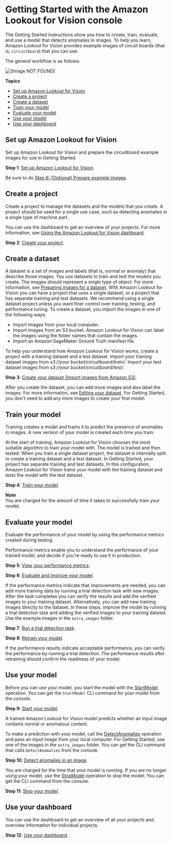 # Getting Started with the Amazon Lookout for Vision console<a name="getting-started"></a>

The Getting Started instructions show you how to create, train, evaluate, and use a model that detects anomalies in images\. To help you learn, Amazon Lookout for Vision provides example images of circuit boards \(that is, `circuitboard`\) that you can use\. 

The general workflow is as follows: 

![\[Image NOT FOUND\]](http://docs.aws.amazon.com/lookout-for-vision/latest/developer-guide/images/lfv.png)

**Topics**
+ [Set up Amazon Lookout for Vision](#gs-example-images)
+ [Create a project](#gs-project)
+ [Create a dataset](#gs-dataset)
+ [Train your model](#gs-general-train-model)
+ [Evaluate your model](#gs-evaluate-model)
+ [Use your model](#gs-use-model)
+ [Use your dashboard](#gs-dashboard)

## Set up Amazon Lookout for Vision<a name="gs-example-images"></a>

Set up Amazon Lookout for Vision and prepare the *circuitboard* example images for use in Getting Started\. 

**Step 1**: [Set up Amazon Lookout for Vision](su-set-up.md)\. 

Be sure to do [Step 8: \(Optional\) Prepare example images](su-prepare-example-images.md)\.

## Create a project<a name="gs-project"></a>

Create a project to manage the datasets and the models that you create\. A project should be used for a single use case, such as detecting anomalies in a single type of machine part\.  

You can use the dashboard to get an overview of your projects\. For more information, see [Using the Amazon Lookout for Vision dashboard](dashboard.md)\.

**Step 2**: [Create your project](model-create-project.md)\.

## Create a dataset<a name="gs-dataset"></a>

A dataset is a set of images and labels \(that is, normal or anomaly\) that describe those images\. You use datasets to train and test the models you create\. The images should represent a single type of object\. For more information, see [Preparing images for a dataset](model-prepare-images.md)\. With Amazon Lookout for Vision you can have a project that uses a single dataset, or a project that has separate training and test datasets\. We recommend using a single dataset project unless you want finer control over training, testing, and performance tuning\. To create a dataset, you import the images in one of the following ways:
+ Import images from your local computer\.
+ Import images from an S3 bucket\. Amazon Lookout for Vision can label the images using the folder names that contain the images\.
+ Import an Amazon SageMaker Ground Truth manifest file\.

To help you understand how Amazon Lookout for Vision works, create a project with a training dataset and a test dataset\. Import your training dataset images from *s3://*your bucket*/circuitboard/train/*\. Import your test dataset images from *s3://*your bucket*/circuitboard/test/*\. 

**Step 3**: [Create your dataset \(Import images from Amazon S3\)](create-dataset-s3.md)\.

After you create the dataset, you can add more images and also label the images\. For more information, see [Editing your dataset](edit-dataset.md)\. For Getting Started, you don't need to add any more images to create your first model\.

## Train your model<a name="gs-general-train-model"></a>

Training creates a model and trains it to predict the presence of anomalies in images\. A new version of your model is created each time you train\.

At the start of training, Amazon Lookout for Vision chooses the most suitable algorithm to train your model with\. The model is trained and then tested\. When you train a single dataset project, the dataset is internally split to create a training dataset and a test dataset\. In Getting Started, your project has separate training and test datasets\. In this configuration, Amazon Lookout for Vision trains your model with the training dataset and tests the model with the test dataset\. 

**Step 4**: [Train your model](model-train.md)\.

**Note**  
You are charged for the amount of time it takes to successfully train your model\.

## Evaluate your model<a name="gs-evaluate-model"></a>

Evaluate the performance of your model by using the performance metrics created during testing\. 

Performance metrics enable you to understand the performance of your trained model, and decide if you're ready to use it in production\.

**Step 5**: [View your performance metrics](performance-metrics.md)\.

**Step 6**: [Evaluate and improve your model](improve.md)\.

If the performance metrics indicate that improvements are needed, you can add more training data by running a trial detection task with new images\. After the task completes you can verify the results and add the verified images to your training dataset\. Alternatively, you can add new training images directly to the dataset\. In these steps, improve the model by running a trial detection task and adding the verified images to your training dataset\. Use the example images in the `extra_images` folder\.

**Step 7**: [Run a trial detection task](trial-detection.md)\.

**Step 8**: [Retrain your model](model-train.md)\.

If the performance results indicate acceptable performance, you can verify the performance by running a trial detection\. The performance results after retraining should confirm the readiness of your model\. 

## Use your model<a name="gs-use-model"></a>

Before you can use your model, you start the model with the [StartModel](https://docs.aws.amazon.com/lookout-for-vision/latest/APIReference/API_StartModel) operation\. You can get the `StartModel` CLI command for your model from the console\.

**Step 9**: [Start your model](run-start-model.md)\.

A trained Amazon Lookout for Vision model predicts whether an input image contains normal or anomalous content\.

To make a prediction with your model, call the [DetectAnomalies](https://docs.aws.amazon.com/lookout-for-vision/latest/APIReference/API_DetectAnomalies) operation and pass an input image from your local computer\. For Getting Started, use one of the images in the `extra_images` folder\. You can get the CLI command that calls `DetectAnomalies` from the console\.

**Step 10**: [Detect anomalies in an image](inference-detect-anomalies.md)\.

You are charged for the time that your model is running\. If you are no longer using your model, use the [StopModel](https://docs.aws.amazon.com/lookout-for-vision/latest/APIReference/API_StopModel) operation to stop the model\. You can get the CLI command from the console\.

**Step 11**: [Stop your model](run-stop-model.md)\.

## Use your dashboard<a name="gs-dashboard"></a>

You can use the dashboard to get an overview of all your projects and overview information for individual projects\. 

**Step 12**: [Use your dashboard](dashboard.md)\.